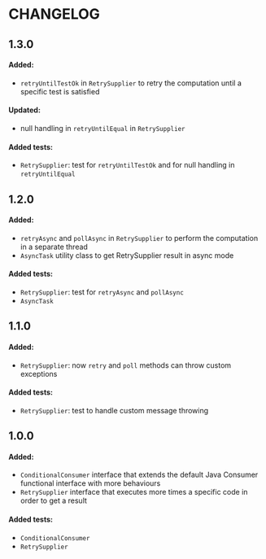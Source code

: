 # CHANGELOG

## 1.3.0

#### Added:

- ```retryUntilTestOk``` in ```RetrySupplier``` to retry the computation until a specific test is satisfied

#### Updated:

- null handling in ```retryUntilEqual``` in ```RetrySupplier```

#### Added tests:

- ```RetrySupplier```: test for ```retryUntilTestOk``` and for null handling in ```retryUntilEqual```


## 1.2.0

#### Added:

- ```retryAsync``` and ```pollAsync``` in ```RetrySupplier``` to perform the computation in a separate thread
- ```AsyncTask``` utility class to get RetrySupplier result in async mode

#### Added tests:

- ```RetrySupplier```: test for ```retryAsync``` and ```pollAsync```
- ```AsyncTask```


## 1.1.0

#### Added:

- ```RetrySupplier```: now ```retry``` and ```poll``` methods can throw custom exceptions

#### Added tests:

- ```RetrySupplier```: test to handle custom message throwing


## 1.0.0

#### Added:

- ```ConditionalConsumer``` interface that extends the default Java Consumer functional interface with more behaviours
- ```RetrySupplier``` interface that executes more times a specific code in order to get a result

#### Added tests:

- ```ConditionalConsumer```
- ```RetrySupplier```
